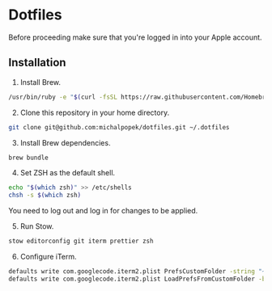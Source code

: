 # Dotfiles

Before proceeding make sure that you're logged in into your Apple account.

## Installation

1. Install Brew.

```bash
/usr/bin/ruby -e "$(curl -fsSL https://raw.githubusercontent.com/Homebrew/install/master/install)"
```

2. Clone this repository in your home directory.

```bash
git clone git@github.com:michalpopek/dotfiles.git ~/.dotfiles
```

3. Install Brew dependencies.

```bash
brew bundle
```

4. Set ZSH as the default shell.

```bash
echo "$(which zsh)" >> /etc/shells
chsh -s $(which zsh)
```

You need to log out and log in for changes to be applied.

5. Run Stow.

```bash
stow editorconfig git iterm prettier zsh
```

6. Configure iTerm.

```bash
defaults write com.googlecode.iterm2.plist PrefsCustomFolder -string "~/.iterm"
defaults write com.googlecode.iterm2.plist LoadPrefsFromCustomFolder -bool true
```
